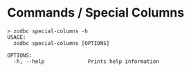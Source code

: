 # Commands / Special Columns

```console
> zodbc special-columns -h
USAGE:
  zodbc special-columns [OPTIONS]

OPTIONS:
  -h, --help              Prints help information
```
